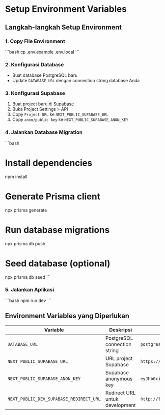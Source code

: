 # Setup Environment Variables

## Langkah-langkah Setup Environment

### 1. Copy File Environment
\`\`\`bash
cp .env.example .env.local
\`\`\`

### 2. Konfigurasi Database
- Buat database PostgreSQL baru
- Update `DATABASE_URL` dengan connection string database Anda

### 3. Konfigurasi Supabase
1. Buat project baru di [Supabase](https://supabase.com)
2. Buka Project Settings > API
3. Copy `Project URL` ke `NEXT_PUBLIC_SUPABASE_URL`
4. Copy `anon/public key` ke `NEXT_PUBLIC_SUPABASE_ANON_KEY`

### 4. Jalankan Database Migration
\`\`\`bash
# Install dependencies
npm install

# Generate Prisma client
npx prisma generate

# Run database migrations
npx prisma db push

# Seed database (optional)
npx prisma db seed
\`\`\`

### 5. Jalankan Aplikasi
\`\`\`bash
npm run dev
\`\`\`

## Environment Variables yang Diperlukan

| Variable | Deskripsi | Contoh |
|----------|-----------|---------|
| `DATABASE_URL` | PostgreSQL connection string | `postgresql://user:pass@localhost:5432/db` |
| `NEXT_PUBLIC_SUPABASE_URL` | URL project Supabase | `https://xxx.supabase.co` |
| `NEXT_PUBLIC_SUPABASE_ANON_KEY` | Supabase anonymous key | `eyJhbGciOiJIUzI1NiIsInR5cCI6...` |
| `NEXT_PUBLIC_DEV_SUPABASE_REDIRECT_URL` | Redirect URL untuk development | `http://localhost:3000/auth/callback` |
